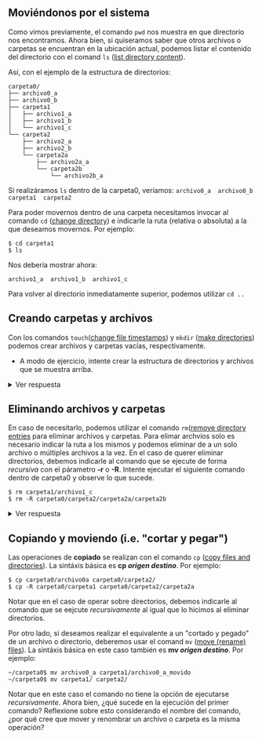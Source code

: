 ## Moviéndonos por el sistema
Como vimos previamente, el comando ```pwd``` nos muestra en que directorio nos encontramos. Ahora bien, si quiseramos saber que otros archivos o carpetas se encuentran en la ubicación actual, podemos listar el contenido del directorio con el comand ```ls``` ([list directory content](https://man7.org/linux/man-pages/man1/ls.1.html)). 

Así, con el ejemplo de la estructura de directorios:
 ```
carpeta0/
├── archivo0_a
├── archivo0_b
├── carpeta1
│   ├── archivo1_a
│   ├── archivo1_b
│   └── archivo1_c
└── carpeta2
     ├── archivo2_a
     ├── archivo2_b
     └── carpeta2a
         ├── archivo2a_a
         └── carpeta2b
             └── archivo2b_a     
```
Si realizáramos ```ls``` dentro de la carpeta0, veríamos:
``` archivo0_a  archivo0_b  carpeta1  carpeta2 ```

Para poder movernos dentro de una carpeta necesitamos invocar al comando ```cd``` ([change directory](https://man7.org/linux/man-pages/man1/cd.1p.html)) e indicarle la ruta (relativa o absoluta) a la que deseamos movernos. Por ejemplo:

```
$ cd carpeta1
$ ls
```

Nos debería mostrar ahora:
```
archivo1_a  archivo1_b  archivo1_c
```

Para volver al directorio inmediatamente superior, podemos utilizar ```cd ..```

## Creando carpetas y archivos

Con los comandos ```touch```([change file timestamps](https://man7.org/linux/man-pages/man1/touch.1.html)) y ```mkdir``` ([make directories](https://man7.org/linux/man-pages/man1/mkdir.1.html)) podemos crear archivos y carpetas vacías, respectivamente.

- A modo de ejercicio, intente crear la estructura de directorios y archivos que se muestra arriba.

<details>
  <summary>Ver respuesta</summary>
  
  ```
  $ mkdir carpeta0 carpeta0/carpeta1 carpeta0/carpeta2 carpeta0/carpeta2/carpeta2a/ carpeta0/carpeta2/carpeta2a/carpeta2b
  $ touch carpeta0/archivo0_a carpeta0/archivo0_b carpeta0/carpeta1/archivo1_a carpeta0/carpeta1/archivo1_b carpeta0/carpeta1/archivo1_c carpeta0/carpeta2/archivo2_a carpeta0/carpeta2/archivo2_b carpeta0/carpeta2/carpeta2a/archivo2a_a carpeta0/carpeta2/carpeta2a/carpeta2b/archivo2b_a
  ```
</details>

## Eliminando archivos y carpetas

En caso de necesitarlo, podemos utilizar el comando ```rm```([remove directory entries](https://man7.org/linux/man-pages/man1/rm.1p.html) para eliminar archivos y carpetas. Para elimar archvios solo es necesario indicar la ruta a los mismos y podemos eliminar de a un solo archivo o múltiples archivos a la vez. En el caso de querer eliminar directorios, debemos indicarle al comando que se ejecute de forma *recursiva* con el párametro **-r** o **-R**. Intente ejecutar el siguiente comando dentro de carpeta0 y observe lo que sucede.
```
$ rm carpeta1/archivo1_c
$ rm -R carpeta0/carpeta2/carpeta2a/carpeta2b
```

<details>
  <summary>Ver respuesta</summary>

La estructura ahora se verá como esto:

  ``` 
carpeta0
├── archivo0_a
├── archivo0_b
├── carpeta1
│   ├── archivo1_a
│   └── archivo1_b   
└── carpeta2
     ├── archivo2_a
     ├── archivo2_b
     └── carpeta2a
         └── archivo2a_a         
```
</details>

## Copiando y moviendo (i.e. "cortar y pegar")

Las operaciones de **copiado** se realizan con el comando ```cp``` ([copy files and directories](https://man7.org/linux/man-pages/man1/cp.1.html)). La sintáxis básica es **cp *origen* *destino***. Por ejemplo:
```
$ cp carpeta0/archivo0a carpeta0/carpeta2/
$ cp -R carpeta0/carpeta1 carpeta0/carpeta2/carpeta2a
```
Notar que en el caso de operar sobre directorios, debemos indicarle al comando que se eejcute *recursivamente* al igual que lo hicimos al eliminar directorios. 

Por otro lado, si deseamos realizar el equivalente a un "cortado y pegado" de un archivo o directorio, deberemos usar el comand ```mv``` ([move (rename) files](https://man7.org/linux/man-pages/man1/mv.1.html)). La sintáxis básica en este caso también es **mv *origen* *destino***. Por ejemplo:
```
~/carpeta0$ mv archivo0_a carpeta1/archivo0_a_movido
~/carpeta0$ mv carpeta1/ carpeta2/
```
Notar que en este caso el comando no tiene la opción de ejecutarse *recursivamente*. Ahora bien, ¿qué sucede en la ejecución del primer comando? Reflexione sobre esto considerando el nombre del comando, ¿por qué cree que mover y renombrar un archivo o carpeta es la misma operación?








